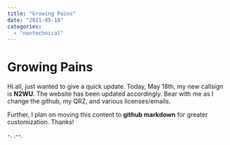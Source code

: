 ```yaml
---
title: "Growing Pains"
date: "2021-05-18"
categories:
  - "nontechnical"
---
```

# Growing Pains
Hi all, just wanted to give a quick update. Today, May 18th, my new callsign is **N2WU**. The website has been updated accordingly. Bear with me as I change the github, my QRZ, and various licenses/emails.

Further, I plan on moving this content to **github markdown** for greater customization. Thanks!

-. .--.
